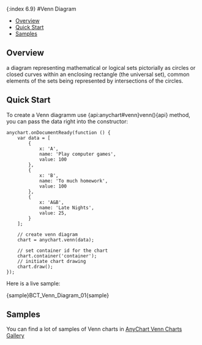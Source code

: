 {:index 6.9}
#Venn Diagram

* [Overview](#overview)
* [Quick Start](#quick_start)
* [Samples](#samples)

## Overview

a diagram representing mathematical or logical sets pictorially as circles or closed curves within an enclosing rectangle (the universal set), common elements of the sets being represented by intersections of the circles.

## Quick Start

To create a Venn diagramm use {api:anychart#venn}venn(){api} method, you can pass the data right into the constructor:

```
anychart.onDocumentReady(function () {
    var data = [
        {
            x: 'A',
            name: 'Play computer games',
            value: 100
        },
        {
            x: 'B',
            name: 'To much homework',
            value: 100
        },
        {
            x: 'A&B',
            name: 'Late Nights',
            value: 25,
        }
    ];

    // create venn diagram
    chart = anychart.venn(data);

    // set container id for the chart
    chart.container('container');
    // initiate chart drawing
    chart.draw();
});
```

Here is a live sample:

{sample}BCT\_Venn\_Diagram\_01{sample}

## Samples

You can find a lot of samples of Venn charts in [AnyChart Venn Charts Gallery](https://www.anychart.com/products/anychart/gallery/Venn_Diagram/)
